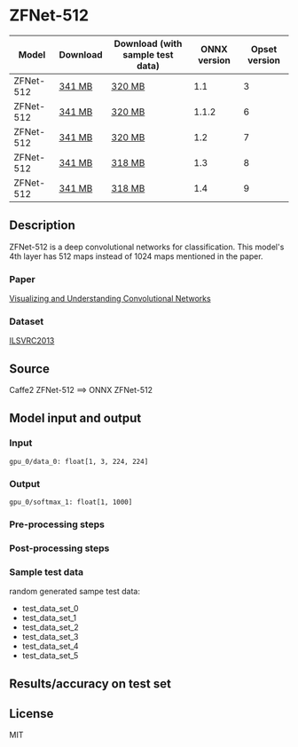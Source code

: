 # ZFNet-512

|Model        |Download  |Download (with sample test data)| ONNX version |Opset version|
| ------------- | ------------- | ------------- | ------------- | ------------- |
|ZFNet-512| [341 MB](model/zfnet512-3.onnx)  |  [320 MB](model/zfnet512-3.tar.gz) |  1.1 | 3|
|ZFNet-512| [341 MB](model/zfnet512-6.onnx)  |  [320 MB](model/zfnet512-6.tar.gz) |  1.1.2 | 6|
|ZFNet-512| [341 MB](model/zfnet512-7.onnx)  |  [320 MB](model/zfnet512-7.tar.gz) |  1.2 | 7|
|ZFNet-512| [341 MB](model/zfnet512-8.onnx)  |  [318 MB](model/zfnet512-8.tar.gz) |  1.3 | 8|
|ZFNet-512| [341 MB](model/zfnet512-9.onnx)  |  [318 MB](model/zfnet512-9.tar.gz) |  1.4 | 9|


## Description
ZFNet-512 is a deep convolutional networks for classification.
This model's 4th layer has 512 maps instead of 1024 maps mentioned in the paper.

### Paper
[Visualizing and Understanding Convolutional Networks](https://arxiv.org/abs/1311.2901)

### Dataset
[ILSVRC2013](http://www.image-net.org/challenges/LSVRC/2013/)

## Source
Caffe2 ZFNet-512 ==> ONNX ZFNet-512

## Model input and output
### Input
```
gpu_0/data_0: float[1, 3, 224, 224]
```
### Output
```
gpu_0/softmax_1: float[1, 1000]
```
### Pre-processing steps
### Post-processing steps
### Sample test data
random generated sampe test data:
- test_data_set_0
- test_data_set_1
- test_data_set_2
- test_data_set_3
- test_data_set_4
- test_data_set_5

## Results/accuracy on test set

## License
MIT

